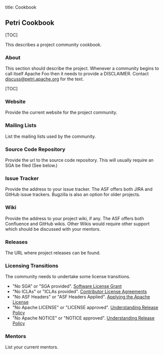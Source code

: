 title: Cookbook
<!-- Licensed under ALv2 -->
## Petri Cookbook

[TOC]

This describes a project community cookbook. 

### About

This section should describe the project.
Whenever a community begins to call itself Apache Foo then it needs to provide a DISCLAIMER. Contact discuss@petri.apache.org for the text.

[TOC]

### Website

Provide the current website for the project community.

### Mailing Lists

List the mailing lists used by the community.

### Source Code Repository

Provide the url to the source code repository. This will usually require an SGA be filed (See below.)

### Issue Tracker

Provide the address to your issue tracker. The ASF offers both JIRA and GitHub issue trackers. Bugzilla is also an option for older projects.

### Wiki

Provide the address to your project wiki, if any. The ASF offers both Confluence and GitHub wikis.
Other Wikis would require other support which should be discussed with your mentors.

### Releases

The URL where project releases can be found.

### Licensing Transitions

The community needs to undertake some license transitions.

- "No SGA" or "SGA provided". [Software License Grant](https://www.apache.org/licenses/contributor-agreements.html#grants)
- "No ICLAs" or "ICLAs provided". [Contributor License Agreements](https://www.apache.org/licenses/contributor-agreements.html#clas)
- "No ASF Headers" or "ASF Headers Applied". [Applying the Apache License](https://infra.apache.org/apply-license.html)
- "No Apache LICENSE" or "LICENSE approved". [Understanding Release Policy](http://www.apache.org/legal/release-policy.html)
- "No Apache NOTICE" or "NOTICE approved". [Understanding Release Policy](http://www.apache.org/legal/release-policy.html)

### Mentors

List your current mentors.
